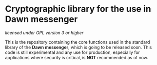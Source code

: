 # Cryptographic library for the use in Dawn messenger

*licensed under GPL version 3 or higher*

This is the repository containing the core functions used in the standard library of the **Dawn messenger**, which is going to be released soon. This code is still experimental and any use for production, especially for applications where security is critical, is **NOT** recommended as of now.
